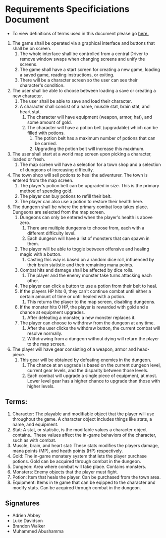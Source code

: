 # Requirements Specificiations Document
- To view definitions of terms used in this document please go [here.](https://github.com/adrienabbey/REALLY-kinda-BAD-IDLE-GAME-Just-Kidding-The-Prequel-II/edit/main/docs/rsd.md#L41)


1. The game shall be operated via a graphical interface and buttons that shall be on screen.
    1. The whole interface shall be controlled from a central Driver to remove window swaps when changing screens and unify the screens.
    2. The game shall have a start screen for creating a new game, loading a saved game, reading instructions, or exiting.
    3. There will be a character screen so the user can see their character's condition.
2. The user shall be able to choose between loading a save or creating a new character.
    1. The user shall be able to save and load their character.
    2. A character shall consist of a name, muscle stat, brain stat, and heart stat.
        1. The character will have equipment (weapon, armor, hat), and some amount of gold.
        2. The character will have a potion belt (upgradable) which can be filled with potions.
            1. The potion belt has a maximum number of potions that can be carried.
            2. Upgrading the potion belt will increase this maximum.
3. The user shall start at a world map screen upon picking a character, loaded or fresh.
    1. The map screen will have a selection for a town shop and a selection of dungeons of increasing difficulty.
4. The town shop will sell potions to heal the adventurer. The town is entered from the map screen.
    1. The player's potion belt can be upgraded in size.  This is the primary method of spending gold.
    2. The player can buy potions to refill their belt.
    3. The player can also use a potion to restore their health here.
5. The dungeon shall be where the primary combat loop takes place.  Dungeons are selected from the map screen.
    1. Dungeons can only be entered when the player's health is above zero.
        1. There are multiple dungeons to choose from, each with a different difficulty level.
        2. Each dungeon will have a list of monsters that can spawn in them.
    2. The player will be able to toggle between offensive and healing magic with a button.
        1. Casting this way is based on a random dice roll, influenced by their brain statistic and their remaining mana points.
    3. Combat hits and damage shall be affected by dice rolls.
        1. The player and the enemy monster take turns attacking each other.
    4. The player can click a button to use a potion from their belt to heal.
    5. If the players HP hits 0, they can't continue combat until either a certain amount of time or until healed with a potion.
        1. This returns the player to the map screen, disabling dungeons.
    6. If the monster hits 0 HP, the player is rewarded with gold and a chance at equipment upgrades.
        1. After defeating a monster, a new monster replaces it.
    7. The player can choose to withdraw from the dungeon at any time.
        1. After the user clicks the withdraw button, the current combat will resolve normally.
        2. Withdrawing from a dungeon without dying will return the player to the map screen.
6. The player will have gear consisting of a weapon, armor and head-piece.
    1. This gear will be obtained by defeating enemies in the dungeon.
        1. The chance at an upgrade is based on the current dungeon level, current gear levels, and the disparity between those levels.
        2. Each combat will upgrade a single piece of equipment, at most. Lower level gear has a higher chance to upgrade than those with higher levels.

## Terms:
1. Character: The playable and modifiable object that the player will use throughout the game. A character object includes things like stats, a name, and equipment.
2. Stat: A stat, or statistic, is the modifable values a character object contains.. These values affect the in-game behaviors of the character, such as with combat.
3. Muscle, brain, and heart stat: These stats modifies the players damage, mana points (MP), and heath points (HP) respectively.
4. Gold: The in-game monatery system that lets the player purchase potions. Gold can be acquired through combat in the dungeon.
5. Dungeon: Area where combat will take place. Contains monsters.
6. Monsters: Enemy objects that the player must fight.
7. Potion: Item that heals the player. Can be purchased from the town area.
8. Equipment: Items in te game that can be eqipped to the character and modify stats. Can be acquired through combat in the dungeon. 

## Signatures
- Adrien Abbey
- Luke Davidson
- Brandon Walker
- Muhammed Abushamma


